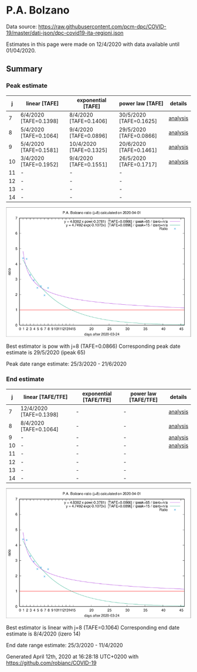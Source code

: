 # P.A. Bolzano


Data source: https://raw.githubusercontent.com/pcm-dpc/COVID-19/master/dati-json/dpc-covid19-ita-regioni.json

Estimates in this page were made on 12/4/2020 with data available until 01/04/2020.


## Summary 

### Peak estimate 
|j|linear [TAFE]|exponential [TAFE]|power law [TAFE]|details|
|---|----|-----------|---------|-------|
|7|6/4/2020 [TAFE=0.1398]|8/4/2020 [TAFE=0.1406]|30/5/2020 [TAFE=0.1625]|[analysis](COVID-19_p.a._bolzano_j7_2020-04-01.md)|
|8|5/4/2020 [TAFE=0.1064]|9/4/2020 [TAFE=0.0896]|29/5/2020 [TAFE=0.0866]|[analysis](COVID-19_p.a._bolzano_j8_2020-04-01.md)|
|9|5/4/2020 [TAFE=0.1581]|10/4/2020 [TAFE=0.1325]|20/6/2020 [TAFE=0.1461]|[analysis](COVID-19_p.a._bolzano_j9_2020-04-01.md)|
|10|3/4/2020 [TAFE=0.1952]|9/4/2020 [TAFE=0.1551]|26/5/2020 [TAFE=0.1717]|[analysis](COVID-19_p.a._bolzano_j10_2020-04-01.md)|
|11|-|-|-||
|12|-|-|-||
|13|-|-|-||
|14|-|-|-||

![best peak estimate](COVID-19_p.a._bolzano_j8_2020-04-01.png)

Best estimator is pow with j=8 (TAFE=0.0866)
Corresponding peak date estimate is 29/5/2020 (ipeak 65)


Peak date range estimate: 25/3/2020 - 21/6/2020

### End estimate 
|j|linear [TAFE/TFE]|exponential [TAFE/TFE]|power law [TAFE/TFE]|details|
|---|----|-----------|---------|-------|
|7|12/4/2020 [TAFE=0.1398]|-|-|[analysis](COVID-19_p.a._bolzano_j7_2020-04-01.md)|
|8|8/4/2020 [TAFE=0.1064]|-|-|[analysis](COVID-19_p.a._bolzano_j8_2020-04-01.md)|
|9|-|-|-|[analysis](COVID-19_p.a._bolzano_j9_2020-04-01.md)|
|10|-|-|-|[analysis](COVID-19_p.a._bolzano_j10_2020-04-01.md)|
|11|-|-|-||
|12|-|-|-||
|13|-|-|-||
|14|-|-|-||

![best zero estimate](COVID-19_p.a._bolzano_j8_2020-04-01.png)

Best estimator is linear with j=8 (TAFE=0.1064)
Corresponding end date estimate is 8/4/2020 (izero 14)


End date range estimate: 25/3/2020 - 11/4/2020

Generated April 12th, 2020 at 16:28:18 UTC+0200 with https://github.com/robianc/COVID-19

